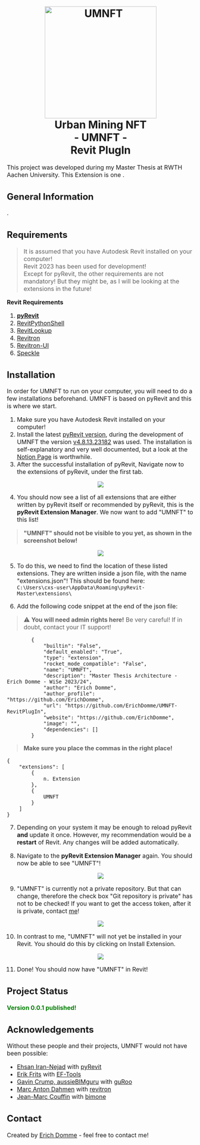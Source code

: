 <h1 align="center">
  <a name="logo"><img src="img\icon_nft.svg" alt="UMNFT" width="300"></a>
  <br>
  Urban Mining NFT <br>
  - UMNFT - <br>
  Revit PlugIn
</h1>

<div align="center"></div>

<p><font size="3">
This project was developed during my Master Thesis at RWTH Aachen University. This Extension is one . </p>

## General Information
.


## Requirements
> It is assumed that you have Autodesk Revit installed on your computer!<br>
> Revit 2023 has been used for development!<br>
> Except for pyRevit, the other requirements are not mandatory! But they might be, as I will be looking at the extensions in the future!<br>

__Revit Requirements__
1. [__pyRevit__](https://github.com/eirannejad/pyRevit/releases/tag/v4.8.12.22247%2B0031)
2. [RevitPythonShell](https://github.com/architecture-building-systems/revitpythonshell)
3. [RevitLookup](https://github.com/jeremytammik/RevitLookup)
4. [Revitron](https://github.com/revitron/revitron)
5. [Revitron-UI](https://github.com/revitron/revitron-ui)
6. [Speckle](https://speckle.systems/)

## Installation
In order for UMNFT to run on your computer, you will need to do a few installations beforehand. UMNFT is based on pyRevit and this is where we start.
1. Make sure you have Autodesk Revit installed on your computer!
2. Install the latest [pyRevit version](https://github.com/eirannejad/pyRevit/releases), during the development of UMNFT the version [v4.8.13.23182](https://github.com/eirannejad/pyRevit/releases/tag/v4.8.13.23182%2B2215) was used. The installation is self-explanatory and very well documented, but a look at the [Notion Page](https://pyrevitlabs.notion.site/pyrevitlabs/pyRevit-bd907d6292ed4ce997c46e84b6ef67a0) is worthwhile.
3. After the successful installation of pyRevit, Navigate now to the extensions of pyRevit, under the first tab. 
<div align="center">
<img src="./img/Pyrevit_Extensions.png" >
</div>

4. You should now see a list of all extensions that are either written by pyRevit itself or recommended by pyRevit, this is the __pyRevit Extension Manager__. We now want to add "UMNFT" to this list!
> __"UMNFT" should not be visible to you yet, as shown in the screenshot below!__<br>

<div align="center">
<img src="./img/Pyrevit_Extension_Manager_Step01.png" >
</div>


5. To do this, we need to find the location of these listed extensions. They are written inside a json file, with the name "extensions.json"! This should be found here:<br>
`C:\Users\cxs-user\AppData\Roaming\pyRevit-Master\extensions\`

6. Add the following code snippet at the end of the json file:
> :warning: **You will need admin rights here!** Be very careful! If in doubt, contact your IT support!
````
        {
            "builtin": "False",
            "default_enabled": "True",
            "type": "extension",
            "rocket_mode_compatible": "False",
            "name": "UMNFT",
            "description": "Master Thesis Architecture - Erich Domme - WiSe 2023/24",
            "author": "Erich Domme",
            "author_profile": "https://github.com/ErichDomme",
            "url": "https://github.com/ErichDomme/UMNFT-RevitPlugIn",
            "website": "https://github.com/ErichDomme",
            "image": "",
            "dependencies": []
        }
````
> __Make sure you place the commas in the right place!__
````
{
    "extensions": [
        {
            n. Extension
        },
        {
            UMNFT
        }
    ]
}
````

7. Depending on your system it may be enough to reload pyRevit __and__ update it once. However, my recommendation would be a __restart__ of Revit. Any changes will be added automatically. 

8. Navigate to the __pyRevit Extension Manager__ again. You should now be able to see "UMNFT"!

<div align="center">
<img src="./img/Pyrevit_Extension_Manager_Step02.png" >
</div>

9. "UMNFT" is currently not a private repository. But that can change, therefore the check box "Git repository is private" has not to be checked! If you want to get the access token, after it is private, contact [me](mailto:erich.domme@rwth-aachen.de)!

<div align="center">
<img src="./img/Pyrevit_Extension_Manager_Step03.png" >
</div>

10. In contrast to me, "UMNFT" will not yet be installed in your Revit. You should do this by clicking on Install Extension.

<div align="center">
<img src="./img/Pyrevit_Extension_Manager_Step04.png" >
</div>

11. Done! You should now have "UMNFT" in Revit!

## Project Status
<span style="color:green">**Version 0.0.1 published!**</span>
<!-- _complete_ / _no longer being worked on_. If you are no longer working on it, provide reasons why.-->

## Acknowledgements
Without these people and their projects, UMNFT would not have been possible:
- [Ehsan Iran-Nejad](https://github.com/eirannejad) with [pyRevit](https://github.com/eirannejad/pyRevit)
- [Erik Frits](https://github.com/ErikFrits) with [EF-Tools](https://github.com/ErikFrits/EF-Tools)
- [Gavin Crump, aussieBIMguru](https://github.com/aussieBIMguru) with [guRoo](https://github.com/aussieBIMguru/guRoo/tree/main/guRoo.tab/Tools.panel)
- [Marc Anton Dahmen](https://github.com/marcantondahmen) with [revitron](https://github.com/revitron/revitron)
- [Jean-Marc Couffin](https://github.com/jmcouffin) with [bimone](https://github.com/bimone/scripts-dynamo)


## Contact
Created by [Erich Domme](mailto:erich.domme@rwth-aachen.de) - feel free to contact me!